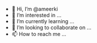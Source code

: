 - 👋 Hi, I’m @ameerki
- 👀 I’m interested in ...
- 🌱 I’m currently learning ...
- 💞️ I’m looking to collaborate on ...
- 📫 How to reach me ...

<!---
ameerki/ameerki is a ✨ special ✨ repository because its `README.md` (this file) appears on your GitHub profile.
You can click the Preview link to take a look at your changes.
--->
